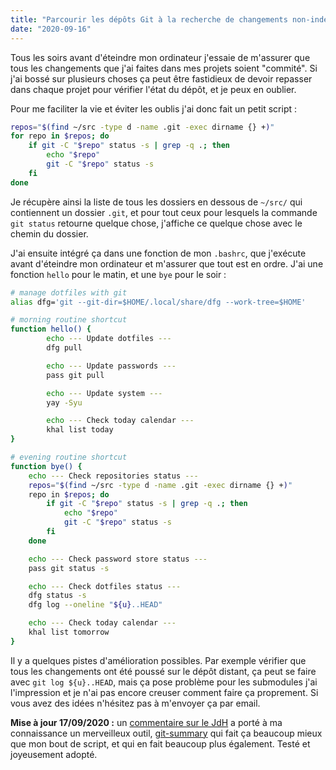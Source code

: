 ```yaml
---
title: "Parcourir les dépôts Git à la recherche de changements non-indexés"
date: "2020-09-16"
---
```


Tous les soirs avant d'éteindre mon ordinateur j'essaie de m'assurer que tous les changements que j'ai faites dans mes projets soient "commité". Si j'ai bossé sur plusieurs choses ça peut être fastidieux de devoir repasser dans chaque projet pour vérifier l'état du dépôt, et je peux en oublier.

Pour me faciliter la vie et éviter les oublis j'ai donc fait un petit script :

```sh
repos="$(find ~/src -type d -name .git -exec dirname {} +)"
for repo in $repos; do
    if git -C "$repo" status -s | grep -q .; then
        echo "$repo"
        git -C "$repo" status -s
    fi
done
```

Je récupère ainsi la liste de tous les dossiers en dessous de `~/src/` qui contiennent un dossier `.git`, et pour tout ceux pour lesquels la commande `git status` retourne quelque chose, j'affiche ce quelque chose avec le chemin du dossier.

J'ai ensuite intégré ça dans une fonction de mon `.bashrc`, que j'exécute avant d'éteindre mon ordinateur et m'assurer que tout est en ordre. J'ai une fonction `hello` pour le matin, et une `bye` pour le soir :

```sh
# manage dotfiles with git
alias dfg='git --git-dir=$HOME/.local/share/dfg --work-tree=$HOME'

# morning routine shortcut
function hello() {
        echo --- Update dotfiles ---
        dfg pull

        echo --- Update passwords ---
        pass git pull

        echo --- Update system ---
        yay -Syu

        echo --- Check today calendar ---
        khal list today
}

# evening routine shortcut
function bye() {
    echo --- Check repositories status ---
    repos="$(find ~/src -type d -name .git -exec dirname {} +)"
    repo in $repos; do
        if git -C "$repo" status -s | grep -q .; then
            echo "$repo"
            git -C "$repo" status -s
        fi
    done

    echo --- Check password store status ---
    pass git status -s

    echo --- Check dotfiles status ---
    dfg status -s
    dfg log --oneline "${u}..HEAD"

    echo --- Check today calendar ---
    khal list tomorrow
}
```

Il y a quelques pistes d'amélioration possibles. Par exemple vérifier que tous les changements ont été poussé sur le dépôt distant, ça peut se faire avec `git log ${u}..HEAD`, mais ça pose problème pour les submodules j'ai l'impression et je n'ai pas encore creuser comment faire ça proprement. Si vous avez des idées n'hésitez pas à m'envoyer ça par email.

**Mise à jour 17/09/2020 :** un [commentaire sur le JdH](https://www.journalduhacker.net/s/bfmhji/parcourir_tous_les_d_p_ts_git_la_recherche#c_mvcszf) a porté à ma connaissance un merveilleux outil, [git-summary](https://gitlab.com/lordadamson/git-summary) qui fait ça beaucoup mieux que mon bout de script, et qui en fait beaucoup plus également. Testé et joyeusement adopté.
